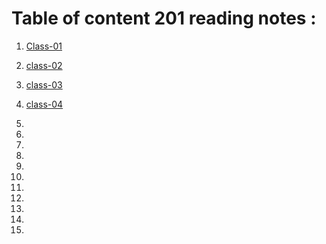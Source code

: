 # Table of content 201 reading notes :

1. [Class-01](https://aseelhamamreh.github.io/reading-notes/code2/class-01)

2. [class-02](https://aseelhamamreh.github.io/reading-notes/code2/class-02)

3. [class-03](https://aseelhamamreh.github.io/reading-notes/code2/class-03)
         
4. [class-04](https://aseelhamamreh.github.io/reading-notes/code2/class-04)

5. 

6. 

7. 

8. 

9. 

10. 

11. 

12. 

13. 

14. 

15. 

